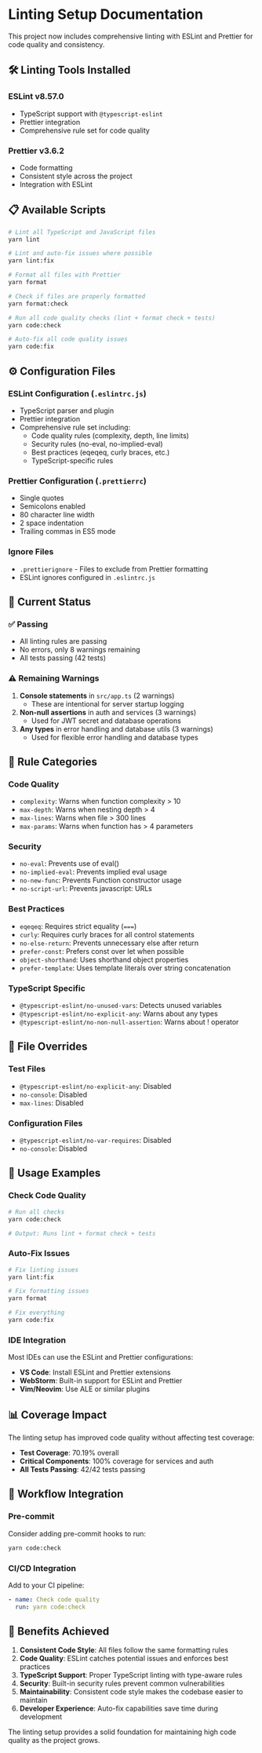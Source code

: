 # Linting Setup Documentation

This project now includes comprehensive linting with ESLint and Prettier for code quality and consistency.

## 🛠️ **Linting Tools Installed**

### **ESLint v8.57.0**

- TypeScript support with `@typescript-eslint`
- Prettier integration
- Comprehensive rule set for code quality

### **Prettier v3.6.2**

- Code formatting
- Consistent style across the project
- Integration with ESLint

## 📋 **Available Scripts**

```bash
# Lint all TypeScript and JavaScript files
yarn lint

# Lint and auto-fix issues where possible
yarn lint:fix

# Format all files with Prettier
yarn format

# Check if files are properly formatted
yarn format:check

# Run all code quality checks (lint + format check + tests)
yarn code:check

# Auto-fix all code quality issues
yarn code:fix
```

## ⚙️ **Configuration Files**

### **ESLint Configuration** (`.eslintrc.js`)

- TypeScript parser and plugin
- Prettier integration
- Comprehensive rule set including:
  - Code quality rules (complexity, depth, line limits)
  - Security rules (no-eval, no-implied-eval)
  - Best practices (eqeqeq, curly braces, etc.)
  - TypeScript-specific rules

### **Prettier Configuration** (`.prettierrc`)

- Single quotes
- Semicolons enabled
- 80 character line width
- 2 space indentation
- Trailing commas in ES5 mode

### **Ignore Files**

- `.prettierignore` - Files to exclude from Prettier formatting
- ESLint ignores configured in `.eslintrc.js`

## 🎯 **Current Status**

### **✅ Passing**

- All linting rules are passing
- No errors, only 8 warnings remaining
- All tests passing (42 tests)

### **⚠️ Remaining Warnings**

1. **Console statements** in `src/app.ts` (2 warnings)
   - These are intentional for server startup logging
2. **Non-null assertions** in auth and services (3 warnings)
   - Used for JWT secret and database operations
3. **Any types** in error handling and database utils (3 warnings)
   - Used for flexible error handling and database types

## 🔧 **Rule Categories**

### **Code Quality**

- `complexity`: Warns when function complexity > 10
- `max-depth`: Warns when nesting depth > 4
- `max-lines`: Warns when file > 300 lines
- `max-params`: Warns when function has > 4 parameters

### **Security**

- `no-eval`: Prevents use of eval()
- `no-implied-eval`: Prevents implied eval usage
- `no-new-func`: Prevents Function constructor usage
- `no-script-url`: Prevents javascript: URLs

### **Best Practices**

- `eqeqeq`: Requires strict equality (`===`)
- `curly`: Requires curly braces for all control statements
- `no-else-return`: Prevents unnecessary else after return
- `prefer-const`: Prefers const over let when possible
- `object-shorthand`: Uses shorthand object properties
- `prefer-template`: Uses template literals over string concatenation

### **TypeScript Specific**

- `@typescript-eslint/no-unused-vars`: Detects unused variables
- `@typescript-eslint/no-explicit-any`: Warns about any types
- `@typescript-eslint/no-non-null-assertion`: Warns about ! operator

## 📁 **File Overrides**

### **Test Files**

- `@typescript-eslint/no-explicit-any`: Disabled
- `no-console`: Disabled
- `max-lines`: Disabled

### **Configuration Files**

- `@typescript-eslint/no-var-requires`: Disabled
- `no-console`: Disabled

## 🚀 **Usage Examples**

### **Check Code Quality**

```bash
# Run all checks
yarn code:check

# Output: Runs lint + format check + tests
```

### **Auto-Fix Issues**

```bash
# Fix linting issues
yarn lint:fix

# Fix formatting issues
yarn format

# Fix everything
yarn code:fix
```

### **IDE Integration**

Most IDEs can use the ESLint and Prettier configurations:

- **VS Code**: Install ESLint and Prettier extensions
- **WebStorm**: Built-in support for ESLint and Prettier
- **Vim/Neovim**: Use ALE or similar plugins

## 📊 **Coverage Impact**

The linting setup has improved code quality without affecting test coverage:

- **Test Coverage**: 70.19% overall
- **Critical Components**: 100% coverage for services and auth
- **All Tests Passing**: 42/42 tests passing

## 🔄 **Workflow Integration**

### **Pre-commit**

Consider adding pre-commit hooks to run:

```bash
yarn code:check
```

### **CI/CD Integration**

Add to your CI pipeline:

```yaml
- name: Check code quality
  run: yarn code:check
```

## 🎉 **Benefits Achieved**

1. **Consistent Code Style**: All files follow the same formatting rules
2. **Code Quality**: ESLint catches potential issues and enforces best practices
3. **TypeScript Support**: Proper TypeScript linting with type-aware rules
4. **Security**: Built-in security rules prevent common vulnerabilities
5. **Maintainability**: Consistent code style makes the codebase easier to maintain
6. **Developer Experience**: Auto-fix capabilities save time during development

The linting setup provides a solid foundation for maintaining high code quality as the project grows.
